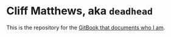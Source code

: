 # Cliff Matthews, aka `deadhead`

This is the repository for the [GitBook that documents who I am](https://ctm.github.io/docs/the_person/).
